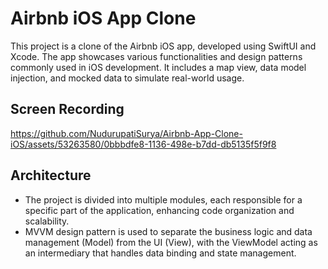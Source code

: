 # Airbnb iOS App Clone

This project is a clone of the Airbnb iOS app, developed using SwiftUI and Xcode. The app showcases various functionalities and design patterns commonly used in iOS development. It includes a map view, data model injection, and mocked data to simulate real-world usage.

## Screen Recording

https://github.com/NudurupatiSurya/Airbnb-App-Clone-iOS/assets/53263580/0bbbdfe8-1136-498e-b7dd-db5135f5f9f8


## Architecture
- The project is divided into multiple modules, each responsible for a specific part of the application, enhancing code organization and scalability.
- MVVM design pattern is used to separate the business logic and data management (Model) from the UI (View), with the ViewModel acting as an intermediary that handles data binding and state management.
